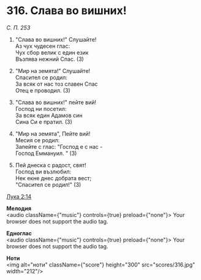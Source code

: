 # 316. Слава во вишних!

_С. П. 253_

1. "Слава во вишних!" Слушайте!  
Аз чух чудесен глас:  
Чух сбор велик с един език  
Възпява нежний Спас. (3)

2. "Мир на земята!" Слушайте!  
Спасител се родил:  
За всяк от нас тоз славен Спас  
Отец е проводил. (3)

3. "Слава во вишних!" пейте вий!  
Господ ни посетил:  
За всяк един Адамов син  
Сина Си е пратил. (3)

4. "Мир на земята", Пейте вий!  
Месия се родил:  
Запейте с глас: "Господ е с нас -  
Господ Еммануил. " (3)

5. Пей днеска с радост, свят!  
Господ ви възлюбил:  
Нек екне днес добрата вест;  
"Спасител се родил!" (3)

[Лука 2:14](http://biblia.bg/index.php?k=42&g=2&s=14)

**Мелодия**  
<audio className={"music"} controls={true} preload={"none"}>
    <source src="mp3/316.mp3" type="audio/mpeg"/>
    Your browser does not support the audio tag.
</audio>

**Едноглас**  
<audio className={"music"} controls={true} preload={"none"}>
    <source src="transp/316.mp3" type="audio/mpeg"/>
    Your browser does not support the audio tag.
</audio>

**Ноти**  
<img alt="ноти" className={"score"} height="300" src="scores/316.jpg" width="212"/>
